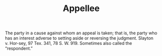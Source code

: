 ---
title: Appellee
letter: A
permalink: "/definitions/appellee.html"
body: The party in a cause against whom an appeal is taken; that is, the party who
  has an interest adverse to setting aside or reversing the judgment. Slayton v. Hor-sey,
  97 Tex. 341, 78 S. W. 919. Sometimes also called the “respondent.”
published_at: '2018-07-07'
layout: post
---